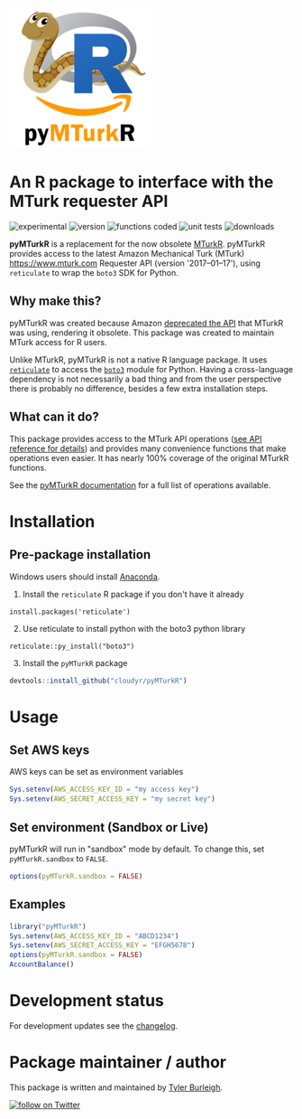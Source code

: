 <img src="logo.png" alt="pyMTurkR logo" width="250" />

# An R package to interface with the MTurk requester API

![experimental](https://img.shields.io/badge/stability-experimental-lightgrey.svg)
![version](https://img.shields.io/badge/version-0.5.7-blue.svg)
![functions coded](https://img.shields.io/badge/functions_coded-100%25-brightgreen.svg)
![unit tests](https://img.shields.io/badge/unit_tests-0%25-red.svg)
![downloads](https://img.shields.io/badge/downloads-52-9cf)

**pyMTurkR** is a replacement for the now obsolete [MTurkR](https://github.com/cloudyr/MTurkR). pyMTurkR provides access to the latest Amazon Mechanical Turk (MTurk) <https://www.mturk.com> Requester API (version '2017–01–17'), using `reticulate` to wrap the `boto3` SDK for Python.


## Why make this?

pyMTurkR was created because Amazon [deprecated the API](https://docs.aws.amazon.com/AWSMechTurk/latest/AWSMturkAPI-legacy/Welcome.html) that MTurkR was using, rendering it obsolete. This package was created to maintain MTurk access for R users.

Unlike MTurkR, pyMTurkR is not a native R language package. It uses [`reticulate`](https://rstudio.github.io/reticulate) to access the [`boto3`](https://aws.amazon.com/sdk-for-python) module for Python. Having a cross-language dependency is not necessarily a bad thing and from the user perspective there is probably no difference, besides a few extra installation steps.


## What can it do?

This package provides access to the MTurk API operations ([see API reference for details](https://docs.aws.amazon.com/AWSMechTurk/latest/AWSMturkAPI/ApiReference_ListWorkersWithQualificationTypeOperation.html)) and provides many convenience functions that make operations even easier. It has nearly 100% coverage of the original MTurkR functions.

See the [pyMTurkR documentation](pyMTurkR_0.5.7.pdf) for a full list of operations available.


# Installation

## Pre-package installation

Windows users should install [Anaconda](https://conda.io/projects/conda/en/latest/user-guide/install/windows.html).

1. Install the `reticulate` R package if you don't have it already

```
install.packages('reticulate')
```

2. Use reticulate to install python with the boto3 python library
 
```
reticulate::py_install("boto3")
```
  
3. Install the `pyMTurkR` package

```R
devtools::install_github("cloudyr/pyMTurkR")
```


# Usage

## Set AWS keys

AWS keys can be set as environment variables

```R
Sys.setenv(AWS_ACCESS_KEY_ID = "my access key")
Sys.setenv(AWS_SECRET_ACCESS_KEY = "my secret key")
```

## Set environment (Sandbox or Live)

pyMTurkR will run in "sandbox" mode by default. To change this, set `pyMTurkR.sandbox` to `FALSE`.

```R
options(pyMTurkR.sandbox = FALSE)
```


## Examples

```R
library("pyMTurkR")
Sys.setenv(AWS_ACCESS_KEY_ID = "ABCD1234")
Sys.setenv(AWS_SECRET_ACCESS_KEY = "EFGH5678")
options(pyMTurkR.sandbox = FALSE)
AccountBalance()
```

# Development status

For development updates see the [changelog](https://github.com/cloudyr/pyMTurkR/blob/master/CHANGELOG.md).

# Package maintainer / author

This package is written and maintained by [Tyler Burleigh](https://www.tylerburleigh.com).

<a href="https://twitter.com/intent/follow?screen_name=tylerburleigh"><img src="https://img.shields.io/twitter/follow/tylerburleigh?style=social&logo=twitter" alt="follow on Twitter"></a>
